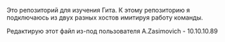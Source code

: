 Это репозиторий для изучения Гита. К этому репозиторию я подключаюсь из двух разных хостов имитируя работу команды.

Редактирую этот файл из-под пользователя A.Zasimovich - 10.10.10.89

